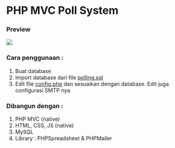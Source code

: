 # PHP MVC Poll System

### Preview

![](public/img/homepage.png)

### Cara penggunaan :
1. Buat database
2. Import database dari file [polling.sql](polling.sql)
3. Edit file [config.php](app/config/config.php) dan sesuaikan dengan database. Edit juga configurasi SMTP nya


### Dibangun dengan :
1. PHP MVC (native)
2. HTML, CSS, JS (native)
3. MySQL
4. Library : PHPSpreadsheet & PHPMailer

